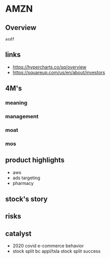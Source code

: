# AMZN

## Overview
```
asdf
```

## links
- https://hypercharts.co/sq/overview
- https://squareup.com/us/en/about/investors

## 4M's
### meaning

### management

### moat

### mos

## product highlights
- aws
- ads targeting
- pharmacy

## stock's story

## risks

## catalyst
- 2020 covid e-commerce behavior
- stock split bc appl/tsla stock split success
